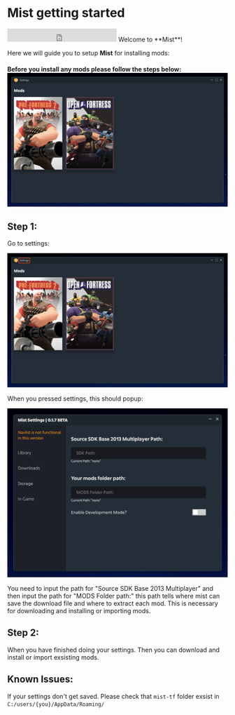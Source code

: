 # Mist getting started
<html>
  <iframe src="https://status.mist.tf/badge?theme=dark" width="250" height="30" frameborder="0" scrolling="no"></iframe>
</html>
Welcome to **Mist**!

Here we will guide you to setup **Mist** for installing mods:

#### Before you install any mods please follow the steps below:![1712569714643](image/README/1712569714643.png)

## Step 1:

Go to settings:

![1712569818848](image/README/1712569818848.png)

When you pressed settings, this should popup:

![1712569860279](image/README/1712569860279.png)

You need to input the path for "Source SDK Base 2013 Multiplayer" and then input the path for "MODS Folder path:" this path tells where mist can save the download file and where to extract each mod. This is necessary for downloading and installing or importing mods.

## Step 2:

When you have finished doing your settings. Then you can download and install or import exsisting mods.


## Known Issues:

If your settings don't get saved. Please check that `mist-tf` folder exsist in `C:/users/{you}/AppData/Roaming/`
